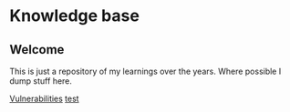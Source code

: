 <!-- This is a comment -->

# Knowledge base
## Welcome
This is just a repository of my learnings over the years. Where possible I dump stuff here.



[Vulnerabilities](vulnerabilities/index.md)
[test](test.md)

